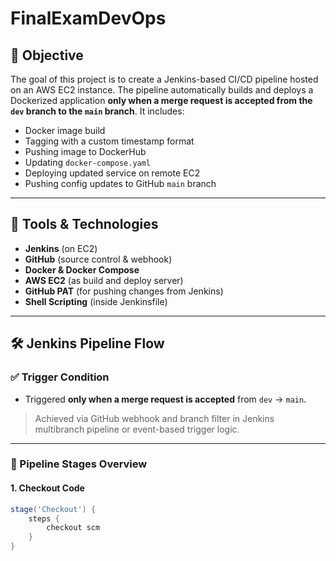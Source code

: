 # FinalExamDevOps

## 🚀 Objective

The goal of this project is to create a Jenkins-based CI/CD pipeline hosted on an AWS EC2 instance. The pipeline automatically builds and deploys a Dockerized application **only when a merge request is accepted from the `dev` branch to the `main` branch**. It includes:

- Docker image build
- Tagging with a custom timestamp format
- Pushing image to DockerHub
- Updating `docker-compose.yaml`
- Deploying updated service on remote EC2
- Pushing config updates to GitHub `main` branch

---------

## 🔧 Tools & Technologies

- **Jenkins** (on EC2)
- **GitHub** (source control & webhook)
- **Docker & Docker Compose**
- **AWS EC2** (as build and deploy server)
- **GitHub PAT** (for pushing changes from Jenkins)
- **Shell Scripting** (inside Jenkinsfile)

---

## 🛠️ Jenkins Pipeline Flow

### ✅ Trigger Condition

- Triggered **only when a merge request is accepted** from `dev` → `main`.

> Achieved via GitHub webhook and branch filter in Jenkins multibranch pipeline or event-based trigger logic.

---

### 🔄 Pipeline Stages Overview

#### 1. **Checkout Code**

```groovy
stage('Checkout') {
    steps {
        checkout scm
    }
}
